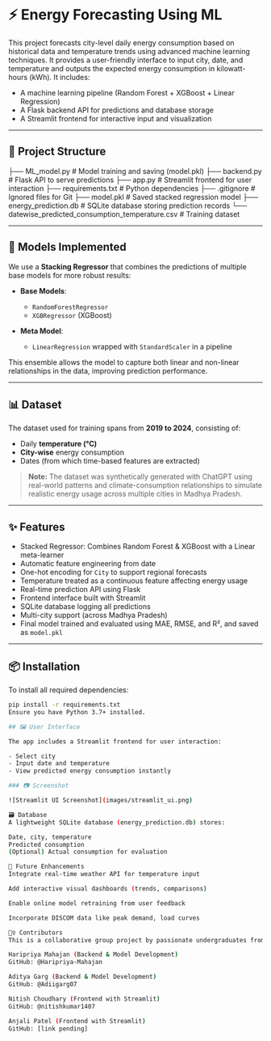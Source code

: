 # ⚡ Energy Forecasting Using ML

This project forecasts city-level daily energy consumption based on historical data and temperature trends using advanced machine learning techniques. It provides a user-friendly interface to input city, date, and temperature and outputs the expected energy consumption in kilowatt-hours (kWh). It includes:

- A machine learning pipeline (Random Forest + XGBoost + Linear Regression)
- A Flask backend API for predictions and database storage
- A Streamlit frontend for interactive input and visualization

---

## 📁 Project Structure

├── ML_model.py # Model training and saving (model.pkl)
├── backend.py # Flask API to serve predictions
├── app.py # Streamlit frontend for user interaction
├── requirements.txt # Python dependencies
├── .gitignore # Ignored files for Git
├── model.pkl # Saved stacked regression model
├── energy_prediction.db # SQLite database storing prediction records
└── datewise_predicted_consumption_temperature.csv # Training dataset

---

## 🧠 Models Implemented

We use a **Stacking Regressor** that combines the predictions of multiple base models for more robust results:

- **Base Models**:
  - `RandomForestRegressor`
  - `XGBRegressor` (XGBoost)

- **Meta Model**:
  - `LinearRegression` wrapped with `StandardScaler` in a pipeline

This ensemble allows the model to capture both linear and non-linear relationships in the data, improving prediction performance.

---

## 📊 Dataset

The dataset used for training spans from **2019 to 2024**, consisting of:

- Daily **temperature (°C)**
- **City-wise** energy consumption
- Dates (from which time-based features are extracted)

> **Note:** The dataset was synthetically generated with ChatGPT using real-world patterns and climate-consumption relationships to simulate realistic energy usage across multiple cities in Madhya Pradesh.

---

## ✨ Features

- Stacked Regressor: Combines Random Forest & XGBoost with a Linear meta-learner
- Automatic feature engineering from date
- One-hot encoding for `City` to support regional forecasts
- Temperature treated as a continuous feature affecting energy usage
- Real-time prediction API using Flask
- Frontend interface built with Streamlit
- SQLite database logging all predictions
- Multi-city support (across Madhya Pradesh)
- Final model trained and evaluated using MAE, RMSE, and R², and saved as `model.pkl`

---

## 📦 Installation

To install all required dependencies:

```bash
pip install -r requirements.txt
Ensure you have Python 3.7+ installed.

## 🖼️ User Interface

The app includes a Streamlit frontend for user interaction:

- Select city
- Input date and temperature
- View predicted energy consumption instantly

### 📷 Screenshot

![Streamlit UI Screenshot](images/streamlit_ui.png)

🗃️ Database
A lightweight SQLite database (energy_prediction.db) stores:

Date, city, temperature
Predicted consumption
(Optional) Actual consumption for evaluation

🚀 Future Enhancements
Integrate real-time weather API for temperature input

Add interactive visual dashboards (trends, comparisons)

Enable online model retraining from user feedback

Incorporate DISCOM data like peak demand, load curves

🙋‍♀️ Contributors
This is a collaborative group project by passionate undergraduates from LNCT College, addressing real-world energy forecasting challenges using ML.

Haripriya Mahajan (Backend & Model Development)
GitHub: @Haripriya-Mahajan

Aditya Garg (Backend & Model Development)
GitHub: @Adiigarg07

Nitish Choudhary (Frontend with Streamlit)
GitHub: @nitishkumar1407

Anjali Patel (Frontend with Streamlit)
GitHub: [link pending]